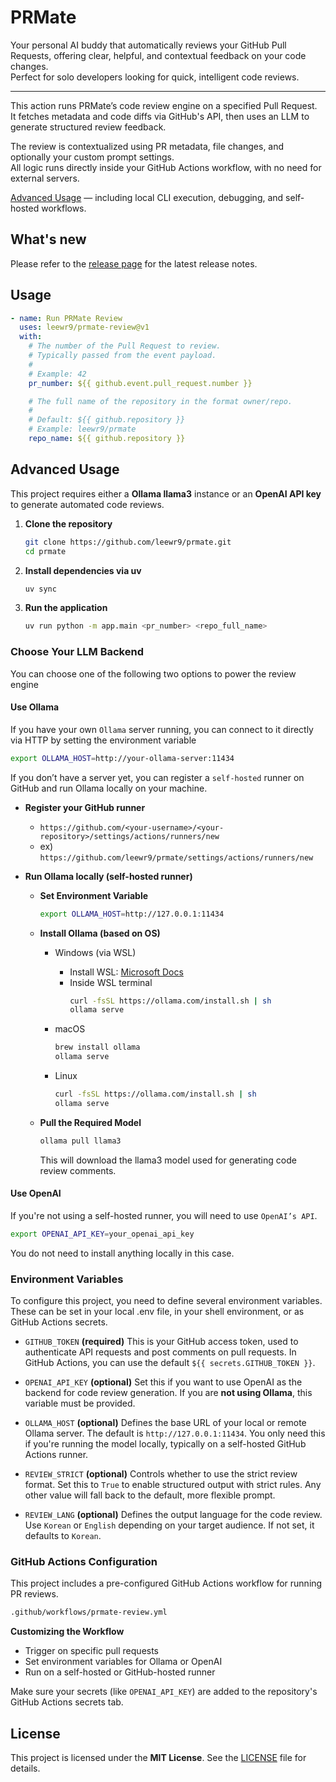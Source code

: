# PRMate

Your personal AI buddy that automatically reviews your GitHub Pull Requests, offering clear, helpful, and contextual feedback on your code changes.  
Perfect for solo developers looking for quick, intelligent code reviews.

---

This action runs PRMate’s code review engine on a specified Pull Request.  
It fetches metadata and code diffs via GitHub's API, then uses an LLM to generate structured review feedback.

The review is contextualized using PR metadata, file changes, and optionally your custom prompt settings.  
All logic runs directly inside your GitHub Actions workflow, with no need for external servers.

[Advanced Usage](#advanced-usage) — including local CLI execution, debugging, and self-hosted workflows.

## What's new

Please refer to the [release page](https://github.com/leewr9/prmate/releases/latest) for the latest release notes.

## Usage
```yml
- name: Run PRMate Review
  uses: leewr9/prmate-review@v1
  with:
    # The number of the Pull Request to review.
    # Typically passed from the event payload.
    #
    # Example: 42
    pr_number: ${{ github.event.pull_request.number }}

    # The full name of the repository in the format owner/repo.
    #
    # Default: ${{ github.repository }}
    # Example: leewr9/prmate
    repo_name: ${{ github.repository }}

```

## Advanced Usage
This project requires either a **Ollama llama3** instance or an **OpenAI API key** to generate automated code reviews.

1. **Clone the repository**
    ```bash
    git clone https://github.com/leewr9/prmate.git
    cd prmate
    ```

2. **Install dependencies via uv**
    ```bash
    uv sync
    ```

3. **Run the application**
    ```bash
    uv run python -m app.main <pr_number> <repo_full_name>
    ```

### Choose Your LLM Backend
You can choose one of the following two options to power the review engine

#### Use Ollama
If you have your own `Ollama` server running, you can connect to it directly via HTTP by setting the environment variable

```bash
export OLLAMA_HOST=http://your-ollama-server:11434
```

If you don’t have a server yet, you can register a `self-hosted` runner on GitHub and run Ollama locally on your machine.

- **Register your GitHub runner**
    - `https://github.com/<your-username>/<your-repository>/settings/actions/runners/new`
    - ex) `https://github.com/leewr9/prmate/settings/actions/runners/new`

- **Run Ollama locally (self-hosted runner)**
    - **Set Environment Variable**
        ```bash
        export OLLAMA_HOST=http://127.0.0.1:11434
        ```

    - **Install Ollama (based on OS)**
        - Windows (via WSL)
            - Install WSL: [Microsoft Docs](https://learn.microsoft.com/en-us/windows/wsl/install)
            - Inside WSL terminal
                ```bash
                curl -fsSL https://ollama.com/install.sh | sh
                ollama serve
                ```

        - macOS
            ```bash
            brew install ollama
            ollama serve
            ```

        - Linux
            ```bash
            curl -fsSL https://ollama.com/install.sh | sh
            ollama serve
            ```
    - **Pull the Required Model**
        ```bash
        ollama pull llama3
        ```
        This will download the llama3 model used for generating code review comments.

#### Use OpenAI
If you're not using a self-hosted runner, you will need to use `OpenAI’s API`.

```bash
export OPENAI_API_KEY=your_openai_api_key
```
You do not need to install anything locally in this case.


### Environment Variables
To configure this project, you need to define several environment variables. These can be set in your local .env file, in your shell environment, or as GitHub Actions secrets.

- `GITHUB_TOKEN` **(required)**
This is your GitHub access token, used to authenticate API requests and post comments on pull requests.
In GitHub Actions, you can use the default `${{ secrets.GITHUB_TOKEN }}`.

- `OPENAI_API_KEY` **(optional)**
Set this if you want to use OpenAI as the backend for code review generation.
If you are **not using Ollama**, this variable must be provided.

- `OLLAMA_HOST` **(optional)**
Defines the base URL of your local or remote Ollama server.
The default is `http://127.0.0.1:11434`.
You only need this if you're running the model locally, typically on a self-hosted GitHub Actions runner.

- `REVIEW_STRICT` **(optional)**
Controls whether to use the strict review format.
Set this to `True` to enable structured output with strict rules.
Any other value will fall back to the default, more flexible prompt.

- `REVIEW_LANG` **(optional)**
Defines the output language for the code review.
Use `Korean` or `English` depending on your target audience.
If not set, it defaults to `Korean`.


### GitHub Actions Configuration
This project includes a pre-configured GitHub Actions workflow for running PR reviews.

```bash
.github/workflows/prmate-review.yml   
```

**Customizing the Workflow**
- Trigger on specific pull requests
- Set environment variables for Ollama or OpenAI
- Run on a self-hosted or GitHub-hosted runner

Make sure your secrets (like `OPENAI_API_KEY`) are added to the repository's GitHub Actions secrets tab.


## License  
This project is licensed under the **MIT License**. See the [LICENSE](LICENSE) file for details.  
